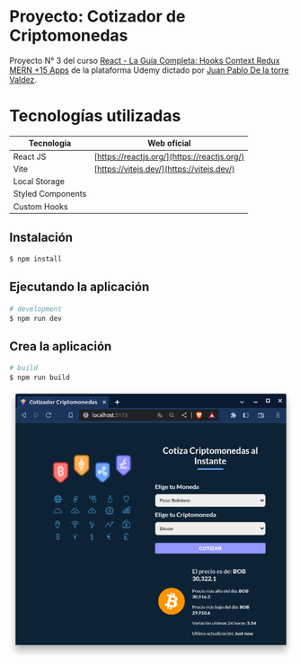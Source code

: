 # Proyecto: Cotizador de Criptomonedas

Proyecto N° 3 del curso [React - La Guía Completa: Hooks Context Redux MERN +15 Apps](https://www.udemy.com/course/react-de-principiante-a-experto-creando-mas-de-10-aplicaciones/) de la plataforma Udemy dictado por [Juan Pablo De la torre Valdez](https://www.udemy.com/user/juanpablodelatorrevaldez/).

# Tecnologías utilizadas
Tecnología|Web oficial
-|-
React JS|[https://reactjs.org/](https://reactjs.org/)
Vite|[https://vitejs.dev/](https://vitejs.dev/)
Local Storage||
Styled Components||
Custom Hooks||


## Instalación

```bash
$ npm install
```

## Ejecutando la aplicación

```bash
# development
$ npm run dev
```

## Crea la aplicación

```bash
# build
$ npm run build
```

![Captura de pantalla](<images/Captura desde 2023-06-21 23-38-19.png>)